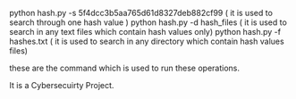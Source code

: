 python hash.py -s 5f4dcc3b5aa765d61d8327deb882cf99  ( it is used to search through one hash value )
python hash.py -d hash_files  ( it is used to search in any text files which contain hash values only)
python hash.py -f hashes.txt   ( it is used to search in any directory which contain hash values files)

these are the command which is used to run these operations.

It is a Cybersecuirty Project.
